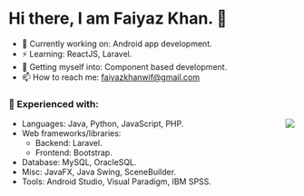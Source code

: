 # Hi there, I am Faiyaz Khan. 👋

- 🔭 Currently working on: Android app development.
- ⚡ Learning: ReactJS, Laravel.
- 🤔 Getting myself into: Component based development.
- 📫 How to reach me: faiyazkhanwif@gmail.com

### 🌱 Experienced with:
  - Languages: Java, Python, JavaScript, PHP. <img align="right" src="https://github-readme-stats.vercel.app/api?username=faiyazkhanwif&&show_icons=true&count_private=true&&hide=stars,contribs&title_color=black&icon_color=black&text_color=F5F5F5&bg_color=000000">
  - Web frameworks/libraries:
    - Backend: Laravel.
    - Frontend: Bootstrap.
  - Database: MySQL, OracleSQL.
  - Misc: JavaFX, Java Swing, SceneBuilder.
  - Tools: Android Studio, Visual Paradigm, IBM SPSS.
